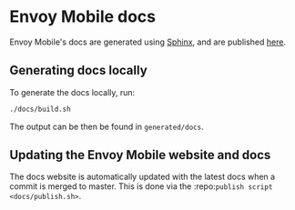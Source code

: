 # Envoy Mobile docs

Envoy Mobile's docs are generated using [Sphinx](http://www.sphinx-doc.org),
and are published
[here](https://envoy-mobile.github.io/docs/envoy-mobile/latest/index.html).

## Generating docs locally

To generate the docs locally, run:

```bash
./docs/build.sh
```

The output can be then be found in `generated/docs`.

## Updating the Envoy Mobile website and docs

The docs website is automatically updated with the latest docs when a commit is
merged to master. This is done via the :repo:`publish script <docs/publish.sh>`.
